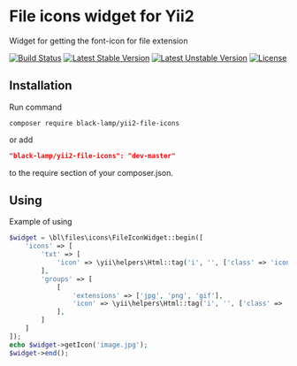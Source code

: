 File icons widget for Yii2
===========================
Widget for getting the font-icon for file extension

[![Build Status](https://travis-ci.org/black-lamp/yii2-file-icons.svg?branch=master)](https://travis-ci.org/black-lamp/yii2-file-icons)
[![Latest Stable Version](https://poser.pugx.org/black-lamp/yii2-file-icons/v/stable)](https://packagist.org/packages/black-lamp/yii2-file-icons)
[![Latest Unstable Version](https://poser.pugx.org/black-lamp/yii2-file-icons/v/unstable)](https://packagist.org/packages/black-lamp/yii2-file-icons)
[![License](https://poser.pugx.org/black-lamp/yii2-file-icons/license)](https://packagist.org/packages/black-lamp/yii2-file-icons)

Installation
------------
Run command
```
composer require black-lamp/yii2-file-icons
```
or add
```json
"black-lamp/yii2-file-icons": "dev-master"
```
to the require section of your composer.json.

Using
-----
Example of using
```php
$widget = \bl\files\icons\FileIconWidget::begin([
    'icons' => [
        'txt' => [
            'icon' => \yii\helpers\Html::tag('i', '', ['class' => 'icon-file-txt'])
        ],
        'groups' => [
            [
                'extensions' => ['jpg', 'png', 'gif'],
                'icon' => \yii\helpers\Html::tag('i', '', ['class' => 'icon-picture'])
            ],
        ]
    ]
]);
echo $widget->getIcon('image.jpg');
$widget->end();
```